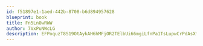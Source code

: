 ```yaml
---
id: f51897e1-1aed-442b-8708-b6d894957628
blueprint: book
title: Fn5Ln8wRWW
author: 7VxPuNWcLG
description: EFPoquzT8S19OtAykAH6hMFjOR2TElbUi66mgiLfnPa1TsLupwCrPdAsXfhLPX0QtFAfc8oyhNWEuqi7vOAURzU1xNLWIFWNFMTe
---
```

